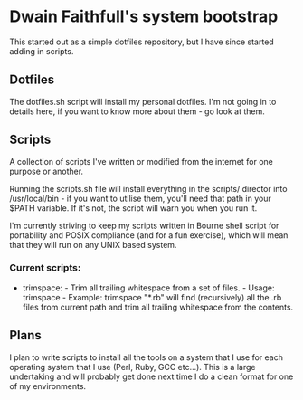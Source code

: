 # Dwain Faithfull's system bootstrap

This started out as a simple dotfiles repository, but I have since started adding in scripts.

## Dotfiles

The dotfiles.sh script will install my personal dotfiles. I'm not going in to details here, if you want to know more about them - go look at them.

## Scripts

A collection of scripts I've written or modified from the internet for one purpose or another. 

Running the scripts.sh file will install everything in the scripts/ director into /usr/local/bin - if you want to utilise them, you'll need that path in your $PATH variable. If it's not, the script will warn you when you run it.

I'm currently striving to keep my scripts written in Bourne shell script for portability and POSIX compliance (and for a fun exercise), which will mean that they will run on any UNIX based system.

### Current scripts:
  -   trimspace:
    -  Trim all trailing whitespace from a set of files.
    -  Usage: trimspace <file pattern>
    -  Example: trimspace "*.rb" will find (recursively) all the .rb files from current path and trim all trailing whitespace from the contents.


## Plans
I plan to write scripts to install all the tools on a system that I use for each operating system that I use (Perl, Ruby, GCC etc...). This is a large undertaking and will probably get done next time I do a clean format for one of my environments.
